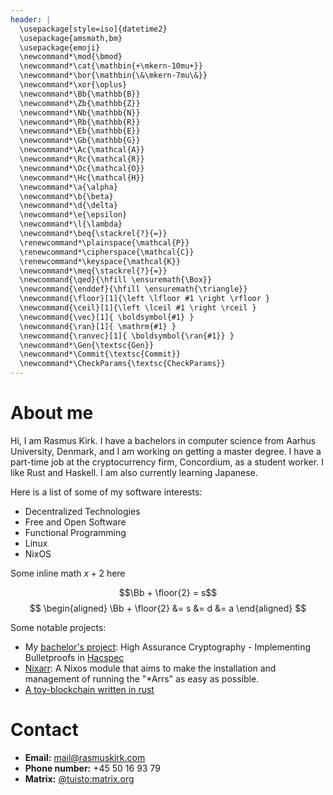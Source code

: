 ```yaml
---
header: |
  \usepackage[style=iso]{datetime2}
  \usepackage{amsmath,bm}
  \usepackage{emoji}
  \newcommand*\mod{\bmod}
  \newcommand*\cat{\mathbin{+\mkern-10mu+}}
  \newcommand*\bor{\mathbin{\&\mkern-7mu\&}}
  \newcommand*\xor{\oplus}
  \newcommand*\Bb{\mathbb{B}}
  \newcommand*\Zb{\mathbb{Z}}
  \newcommand*\Nb{\mathbb{N}}
  \newcommand*\Rb{\mathbb{R}}
  \newcommand*\Eb{\mathbb{E}}
  \newcommand*\Gb{\mathbb{G}}
  \newcommand*\Ac{\mathcal{A}}
  \newcommand*\Rc{\mathcal{R}}
  \newcommand*\Oc{\mathcal{O}}
  \newcommand*\Hc{\mathcal{H}}
  \newcommand*\a{\alpha}
  \newcommand*\b{\beta}
  \newcommand*\d{\delta}
  \newcommand*\e{\epsilon}
  \newcommand*\l{\lambda}
  \newcommand*\beq{\stackrel{?}{=}}
  \renewcommand*\plainspace{\mathcal{P}}
  \renewcommand*\cipherspace{\mathcal{C}}
  \renewcommand*\keyspace{\mathcal{K}}
  \newcommand*\meq{\stackrel{?}{=}}
  \newcommand{\qed}{\hfill \ensuremath{\Box}}
  \newcommand{\enddef}{\hfill \ensuremath{\triangle}}
  \newcommand{\floor}[1]{\left \lfloor #1 \right \rfloor }
  \newcommand{\ceil}[1]{\left \lceil #1 \right \rceil }
  \newcommand{\vec}[1]{ \boldsymbol{#1} }
  \newcommand{\ran}[1]{ \mathrm{#1} }
  \newcommand{\ranvec}[1]{ \boldsymbol{\ran{#1}} }
  \newcommand*\Gen{\textsc{Gen}}
  \newcommand*\Commit{\textsc{Commit}}
  \newcommand*\CheckParams{\textsc{CheckParams}}
---
```


# About me

Hi, I am Rasmus Kirk. I have a bachelors in computer science from Aarhus
University, Denmark, and I am working on getting a master degree. I have a
part-time job at the cryptocurrency firm, Concordium, as a student worker. I
like Rust and Haskell. I am also currently learning Japanese.

Here is a list of some of my software interests:

- Decentralized Technologies
- Free and Open Software
- Functional Programming
- Linux
- NixOS

Some inline math $x + 2$ here

$$\Bb + \floor{2} = s$$
$$
\begin{aligned}
  \Bb + \floor{2} &= s
  &= d
  &= a
\end{aligned}
$$

Some notable projects:

- My [bachelor's project](./documents/high-assurance-cryptography-implementing-bulletproofs-in-hacspec.pdf"): High Assurance Cryptography - Implementing Bulletproofs in [Hacspec](https://github.com/hacspec/hacspec)
- [Nixarr](https://github.com/rasmus-kirk/nixarr): A Nixos module that aims to make the installation and management of running the "*Arrs" as easy as possible.
- [A toy-blockchain written in rust](https://github.com/rasmus-kirk/p2p)

# Contact

- **Email:** mail@rasmuskirk.com
- **Phone number:** +45 50 16 93 79
- **Matrix:** [@tuisto:matrix.org](https://matrix.to/#/@tuisto:matrix.org)
